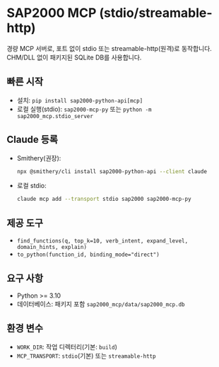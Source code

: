 ﻿# SAP2000 MCP (stdio/streamable-http)

경량 MCP 서버로, 포트 없이 stdio 또는 streamable-http(원격)로 동작합니다. CHM/DLL 없이 패키지된 SQLite DB를 사용합니다.

## 빠른 시작
- 설치: `pip install sap2000-python-api[mcp]`
- 로컬 실행(stdio): `sap2000-mcp-py` 또는 `python -m sap2000_mcp.stdio_server`

## Claude 등록
- Smithery(권장):
  ```bash
  npx @smithery/cli install sap2000-python-api --client claude
  ```
- 로컬 stdio:
  ```bash
  claude mcp add --transport stdio sap2000 sap2000-mcp-py
  ```

## 제공 도구
- `find_functions(q, top_k=10, verb_intent, expand_level, domain_hints, explain)`
- `to_python(function_id, binding_mode="direct")`

## 요구 사항
- Python >= 3.10
- 데이터베이스: 패키지 포함 `sap2000_mcp/data/sap2000_mcp.db`

## 환경 변수
- `WORK_DIR`: 작업 디렉터리(기본: `build`)
- `MCP_TRANSPORT`: `stdio`(기본) 또는 `streamable-http`